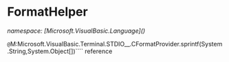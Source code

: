 ﻿# FormatHelper
_namespace: [Microsoft.VisualBasic.Language](<a href="#" onClick="load('/docs/Microsoft.VisualBasic.Language/index.md')"></a>)_

``@``M:Microsoft.VisualBasic.Terminal.STDIO__.CFormatProvider.sprintf(System.String,System.Object[])```` reference




